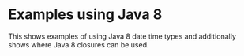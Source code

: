 Examples using Java 8
=====================

This shows examples of using Java 8 date time types and additionally
shows where Java 8 closures can be used.

